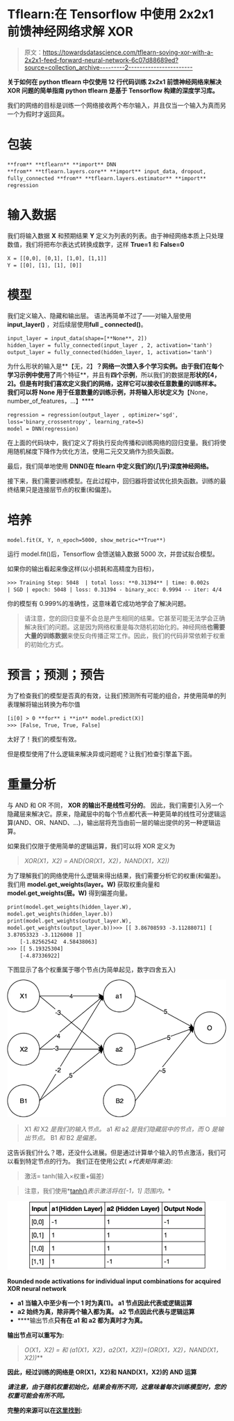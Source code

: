 # Tflearn:在 Tensorflow 中使用 2x2x1 前馈神经网络求解 XOR

> 原文：<https://towardsdatascience.com/tflearn-soving-xor-with-a-2x2x1-feed-forward-neural-network-6c07d88689ed?source=collection_archive---------2----------------------->

**关于如何在 python tflearn 中仅使用 12 行代码训练 2x2x1 前馈神经网络来解决 XOR 问题的简单指南 python tflearn 是基于 Tensorflow 构建的深度学习库。**

我们的网络的目标是训练一个网络接收两个布尔输入，并且仅当一个输入为真而另一个为假时才返回真。

# 包装

```
**from** **tflearn** **import** DNN
**from** **tflearn.layers.core** **import** input_data, dropout, fully_connected **from** **tflearn.layers.estimator** **import** regression
```

# 输入数据

我们将输入数据 **X** 和预期结果 **Y** 定义为列表的列表。由于神经网络本质上只处理数值，我们将把布尔表达式转换成数字，这样 **True=1** 和 **False=0**

```
X = [[0,0], [0,1], [1,0], [1,1]]
Y = [[0], [1], [1], [0]]
```

# 模型

我们定义输入、隐藏和输出层。
语法再简单不过了——对输入层使用 **input_layer()** ，对后续层使用**full _ connected()**。

```
input_layer = input_data(shape=[**None**, 2])
hidden_layer = fully_connected(input_layer , 2, activation='tanh') 
output_layer = fully_connected(hidden_layer, 1, activation='tanh') 
```

为什么形状的输入是**【无，2】**？网络一次馈入多个学习实例。由于我们在每个学习示例中使用了**两个特征**，并且有**四个示例**，所以我们的数据是**形状的[4，2]。但是有时我们喜欢定义我们的网络，这样它可以接收任意数量的训练样本。我们可以将 **None** 用于任意数量的训练示例，并将输入形状定义为**【None，number_of_features，…】****

```
regression = regression(output_layer , optimizer='sgd', loss='binary_crossentropy', learning_rate=5)
model = DNN(regression)
```

在上面的代码块中，我们定义了将执行反向传播和训练网络的回归变量。我们将使用随机梯度下降作为优化方法，使用二元交叉熵作为损失函数。

最后，我们简单地使用 **DNN()在 ftlearn 中定义我们的(几乎)深度神经网络。**

接下来，我们需要训练模型。在此过程中，回归器将尝试优化损失函数。训练的最终结果只是连接层节点的权重(和偏差)。

# 培养

```
model.fit(X, Y, n_epoch=5000, show_metric=**True**)
```

运行 model.fit()后，Tensorflow 会馈送输入数据 5000 次，并尝试拟合模型。

如果你的输出看起来像这样(以小损耗和高精度为目标)，

```
>>> Training Step: 5048  | total loss: **0.31394** | time: 0.002s
| SGD | epoch: 5048 | loss: 0.31394 - binary_acc: 0.9994 -- iter: 4/4
```

你的模型有 0.999%的准确性，这意味着它成功地学会了解决问题。

> 请注意，您的回归变量不会总是产生相同的结果。它甚至可能无法学会正确解决我们的问题。这是因为网络权重是每次随机初始化的。神经网络**也需要大量的训练数据**来使反向传播正常工作。因此，我们的代码非常依赖于权重的初始化方式。

# 预言；预测；预告

为了检查我们的模型是否真的有效，让我们预测所有可能的组合，并使用简单的列表理解将输出转换为布尔值

```
[i[0] > 0 **for** i **in** model.predict(X)]
>>> [False, True, True, False]
```

太好了！我们的模型有效。

但是模型使用了什么逻辑来解决异或问题呢？让我们检查引擎盖下面。

# 重量分析

与 AND 和 OR 不同， **XOR 的输出不是线性可分的**。
因此，我们需要引入另一个隐藏层来解决它。原来，隐藏层中的每个节点都代表一种更简单的线性可分逻辑运算(AND、OR、NAND、…)，输出层将充当由前一层的输出提供的另一种逻辑运算。

如果我们仅限于使用简单的逻辑运算，我们可以将 XOR 定义为

> *XOR(X1，X2) = AND(OR(X1，X2)，NAND(X1，X2))*

为了理解我们的网络使用什么逻辑来得出结果，我们需要分析它的权重(和偏差)。
我们用 **model.get_weights(layer。W)** 获取权重向量和 **model.get_weights(层。W)** 得到偏差向量。

```
print(model.get_weights(hidden_layer.W), model.get_weights(hidden_layer.b))
print(model.get_weights(output_layer.W), model.get_weights(output_layer.b))>>> [[ 3.86708593 -3.11288071] [ 3.87053323 -3.1126008 ]]
    [-1.82562542  4.58438063]
>>> [[ 5.19325304]
    [-4.87336922]
```

下图显示了各个权重属于哪个节点(为简单起见，数字四舍五入)

![](img/5e20b71e86948c09779535bb780b36c7.png)

> X1 *和* X2 *是我们的输入节点。* a1 *和* a2 *是我们隐藏层中的节点，而* O *是输出节点。* B1 *和* B2 *是偏差。*

这告诉我们什么？嗯，还没什么进展。但是通过计算单个输入的节点激活，我们可以看到特定节点的行为。
我们正在使用公式( *×代表矩阵乘法*):

> 激活= tanh(输入×权重+偏差)

> 注意，我们使用*[tanh()](http://mathworld.wolfram.com/HyperbolicTangent.html)*表示激活将在[-1，1] *范围内。***

**![](img/a0b09e28a47ea0dfc17faeb47e39dfe0.png)**

**Rounded node activations for individual input combinations for acquired XOR neural network**

*   ****a1** 当输入中至少有一个 1 时为真(1)。 **a1** 节点因此代表**或**逻辑运算**
*   ****a2** 始终为真，除非两个输入都为真。 **a2** 节点因此代表**与**逻辑运算**
*   ****输出节点**只有在 **a1** 和 **a2** 都为真时才为真。**

**输出节点可以重写为:**

> ***O(X1，X2) =* 和 *(a1(X1，X2)，a2(X1，X2))=*(OR(X1*，X2)，NAND(X1，X2))***

**因此，经过训练的网络是 OR(X1，X2)和 NAND(X1，X2)的 AND 运算**

***请注意，由于随机权重初始化，结果会有所不同，这意味着每次训练模型时，您的权重可能会有所不同。***

**完整的来源可以在[这里找到](https://github.com/tadejmagajna/DeepTuts/blob/master/tflearn_simple_xor/tflearn_simple_xor.ipynb):**